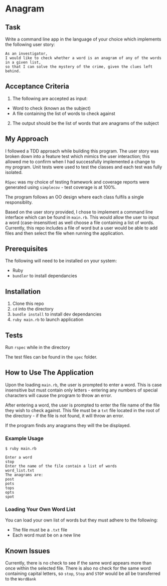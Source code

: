 # Anagram

## Task
Write a command line app in the language of your choice which implements the following user story:

```
As an investigator,
I would like to check whether a word is an anagram of any of the words in a given list,
so that I can solve the mystery of the crime, given the clues left behind.
```
## Acceptance Criteria
1. The following are accepted as input:
  - Word to check (known as the subject)
  - A file containing the list of words to check against
2. The output should be the list of words that are anagrams of the subject

## My Approach
I followed a TDD approach while building this program. The user story was broken down into a feature test which mimics the user interaction; this allowed me to confirm when I had successfully implemented a change to my program. Unit tests were used to test the classes and each test was fully isolated.

`RSpec` was my choice of testing framework and coverage reports were generated using `simplecov` - test coverage is at 100%.

The program follows an OO design where each class fulfils a single responsiblity.

Based on the user story provided, I chose to implement a command line interface which can be found in `main.rb`. This would allow the user to input a word (case-insensitive) as well choose a file containing a list of words. Currently, this repo includes a file of word but a user would be able to add files and then select the file when running the application.

## Prerequisites
The following will need to be installed on your system:
- Ruby
- `bundler` to install dependancies

## Installation
1. Clone this repo
2. `cd` into the directory
3. `bundle install` to install dev dependancies
4. `ruby main.rb` to launch application

## Tests
Run `rspec` while in the directory

The test files can be found in the `spec` folder.

## How to Use The Application
Upon the loading `main.rb`, the user is prompted to enter a word. This is case insensitive but must contain only letters - entering any numbers of special characters will cause the program to throw an error.

After entering a word, the user is prompted to enter the file name of the file they wish to check against. This file must be a `txt` file located in the root of the directory - if the file is not found, it will throw an error.

If the program finds any anagrams they will the be displayed.

### Example Usage
```
$ ruby main.rb

Enter a word
stop
Enter the name of the file contain a list of words
word_list.txt
The anagrams are:
post
pots
tops
opts
spot
```
### Loading Your Own Word List
You can load your own list of words but they must adhere to the following:
- The file must be a `.txt` file
- Each word must be on a new line

## Known Issues
Currently, there is no check to see if the same word appears more than once within the selected file. There is also no check for the same word containing capital letters, so `stop`, `Stop` and `STOP` would be all be transferred to the `WordBank`
